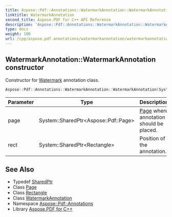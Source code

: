 ```yaml
---
title: Aspose::Pdf::Annotations::WatermarkAnnotation::WatermarkAnnotation constructor
linktitle: WatermarkAnnotation
second_title: Aspose.PDF for C++ API Reference
description: 'Aspose::Pdf::Annotations::WatermarkAnnotation::WatermarkAnnotation constructor. Constructor for Watermark annotation class in C++.'
type: docs
weight: 100
url: /cpp/aspose.pdf.annotations/watermarkannotation/watermarkannotation/
---
```

## WatermarkAnnotation::WatermarkAnnotation constructor


Constructor for [Watermark](../../../aspose.pdf/watermark/) annotation class.

```cpp
Aspose::Pdf::Annotations::WatermarkAnnotation::WatermarkAnnotation(System::SharedPtr<Aspose::Pdf::Page> page, System::SharedPtr<Rectangle> rect)
```


| Parameter | Type | Description |
| --- | --- | --- |
| page | System::SharedPtr\<Aspose::Pdf::Page\> | [Page](../../../aspose.pdf/page/) where annotation should be placed. |
| rect | System::SharedPtr\<Rectangle\> | Position of the annotation. |

## See Also

* Typedef [SharedPtr](../../../system/sharedptr/)
* Class [Page](../../../aspose.pdf/page/)
* Class [Rectangle](../../../aspose.pdf/rectangle/)
* Class [WatermarkAnnotation](../)
* Namespace [Aspose::Pdf::Annotations](../../)
* Library [Aspose.PDF for C++](../../../)
